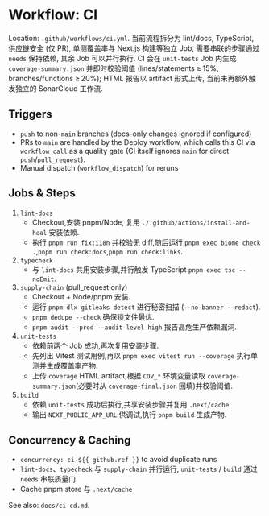 # Workflow: CI

Location: `.github/workflows/ci.yml`. 当前流程拆分为 lint/docs, TypeScript, 供应链安全 (仅 PR), 单测覆盖率与 Next.js 构建等独立 Job, 需要串联的步骤通过 `needs` 保持依赖, 其余 Job 可以并行执行.
CI 会在 `unit-tests` Job 内生成 `coverage-summary.json` 并即时校验阈值 (lines/statements ≥ 15%, branches/functions ≥ 20%); HTML 报告以 artifact 形式上传, 当前未再额外触发独立的 SonarCloud 工作流.

## Triggers
- `push` to non-`main` branches (docs-only changes ignored if configured)
- PRs to `main` are handled by the Deploy workflow, which calls this CI via `workflow_call` as a quality gate (CI itself ignores `main` for direct `push`/`pull_request`).
- Manual dispatch (`workflow_dispatch`) for reruns

## Jobs & Steps
1. `lint-docs`
   - Checkout,安装 pnpm/Node, 复用 `./.github/actions/install-and-heal` 安装依赖.
   - 执行 `pnpm run fix:i18n` 并校验无 diff,随后运行 `pnpm exec biome check .`,`pnpm run check:docs`,`pnpm run check:links`.
2. `typecheck`
   - 与 `lint-docs` 共用安装步骤,并行触发 TypeScript `pnpm exec tsc --noEmit`.
3. `supply-chain` (pull_request only)
   - Checkout + Node/pnpm 安装.
   - 运行 `pnpm dlx gitleaks detect` 进行秘密扫描 (`--no-banner --redact`).
   - `pnpm dedupe --check` 确保锁文件最优.
   - `pnpm audit --prod --audit-level high` 报告高危生产依赖漏洞.
4. `unit-tests`
   - 依赖前两个 Job 成功,再次复用安装步骤.
   - 先列出 Vitest 测试用例,再以 `pnpm exec vitest run --coverage` 执行单测并生成覆盖率产物.
   - 上传 `coverage` HTML artifact,根据 `COV_*` 环境变量读取 `coverage-summary.json`(必要时从 `coverage-final.json` 回填)并校验阈值.
5. `build`
   - 依赖 `unit-tests` 成功后执行,共享安装步骤并复用 `.next/cache`.
   - 输出 `NEXT_PUBLIC_APP_URL` 供调试,执行 `pnpm build` 生成产物.

## Concurrency & Caching
- `concurrency: ci-${{ github.ref }}` to avoid duplicate runs
- `lint-docs`、`typecheck` 与 `supply-chain` 并行运行, `unit-tests` / `build` 通过 `needs` 串联质量门
- Cache pnpm store 与 `.next/cache`

See also: `docs/ci-cd.md`.
